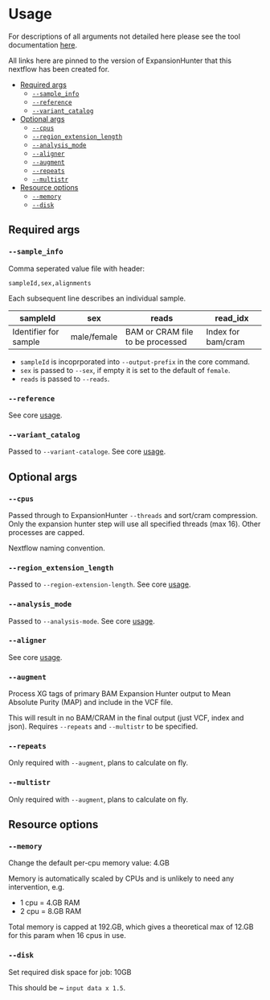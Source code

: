 # Usage <!-- omit in toc -->

For descriptions of all arguments not detailed here please see the tool documentation [here][eh-usage].

All links here are pinned to the version of ExpansionHunter that this nextflow has been created for.

- [Required args](#required-args)
  - [`--sample_info`](#--sample_info)
  - [`--reference`](#--reference)
  - [`--variant_catalog`](#--variant_catalog)
- [Optional args](#optional-args)
  - [`--cpus`](#--cpus)
  - [`--region_extension_length`](#--region_extension_length)
  - [`--analysis_mode`](#--analysis_mode)
  - [`--aligner`](#--aligner)
  - [`--augment`](#--augment)
  - [`--repeats`](#--repeats)
  - [`--multistr`](#--multistr)
- [Resource options](#resource-options)
  - [`--memory`](#--memory)
  - [`--disk`](#--disk)

## Required args

### `--sample_info`

Comma seperated value file with header:

```
sampleId,sex,alignments
```

Each subsequent line describes an individual sample.

| sampleId              | sex         | reads                            | read_idx           |
| --------------------- | ----------- | -------------------------------- | ------------------ |
| Identifier for sample | male/female | BAM or CRAM file to be processed | Index for bam/cram |

- `sampleId` is incoprporated into `--output-prefix` in the core command.
- `sex` is passed to `--sex`, if empty it is set to the default of `female`.
- `reads` is passed to `--reads`.

### `--reference`

See core [usage][eh-usage].

### `--variant_catalog`

Passed to `--variant-cataloge`. See core [usage][eh-usage].

## Optional args

### `--cpus`

Passed through to ExpansionHunter `--threads` and sort/cram compression.  Only the expansion hunter step will use all
specified threads (max 16).  Other processes are capped.

Nextflow naming convention.

### `--region_extension_length`

Passed to `--region-extension-length`. See core [usage][eh-usage].

### `--analysis_mode`

Passed to `--analysis-mode`. See core [usage][eh-usage].

### `--aligner`

See core [usage][eh-usage].

### `--augment`

Process XG tags of primary BAM Expansion Hunter output to Mean Absolute Purity (MAP) and include in the VCF file.

This will result in no BAM/CRAM in the final output (just VCF, index and json).  Requires `--repeats` and `--multistr`
to be specified.

### `--repeats`

Only required with `--augment`, plans to calculate on fly.

### `--multistr`

Only required with `--augment`, plans to calculate on fly.

## Resource options

### `--memory`

Change the default per-cpu memory value: 4.GB

Memory is automatically scaled by CPUs and is unlikely to need any intervention, e.g.

- 1 cpu = 4.GB RAM
- 2 cpu = 8.GB RAM

Total memory is capped at 192.GB, which gives a theoretical max of 12.GB for this param when 16 cpus in use.

### `--disk`

Set required disk space for job: 10GB

This should be ~ `input data x 1.5`.

<!-- refs -->

[eh-usage]: https://github.com/Illumina/ExpansionHunter/blob/v5.0.0/docs/03_Usage.md
